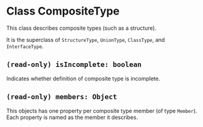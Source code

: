 # Class CompositeType

This class describes composite types (such as a structure).

It is the superclass of `StructureType`, `UnionType`, `ClassType`, and `InterfaceType`.

## `(read-only) isIncomplete: boolean`

Indicates whether definition of composite type is incomplete.

## `(read-only) members: Object`

This objects has one property per composite type member (of type `Member`).
Each property is named as the member it describes.
